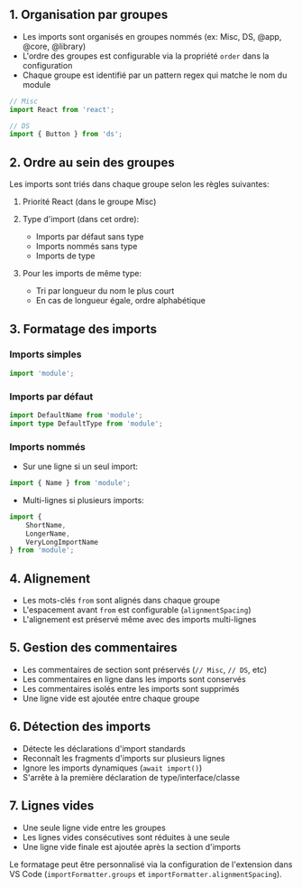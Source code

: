 ## 1. Organisation par groupes

- Les imports sont organisés en groupes nommés (ex: Misc, DS, @app, @core, @library)
- L'ordre des groupes est configurable via la propriété `order` dans la configuration
- Chaque groupe est identifié par un pattern regex qui matche le nom du module

```ts
// Misc
import React from 'react';

// DS 
import { Button } from 'ds';
```

## 2. Ordre au sein des groupes

Les imports sont triés dans chaque groupe selon les règles suivantes:

1. Priorité React (dans le groupe Misc)
2. Type d'import (dans cet ordre):
   - Imports par défaut sans type
   - Imports nommés sans type 
   - Imports de type

3. Pour les imports de même type:
   - Tri par longueur du nom le plus court
   - En cas de longueur égale, ordre alphabétique

## 3. Formatage des imports

### Imports simples
```ts
import 'module';
```

### Imports par défaut
```ts
import DefaultName from 'module';
import type DefaultType from 'module';
```

### Imports nommés
- Sur une ligne si un seul import:
```ts
import { Name } from 'module';
```

- Multi-lignes si plusieurs imports:
```ts
import {
    ShortName,
    LongerName,
    VeryLongImportName
} from 'module';
```

## 4. Alignement

- Les mots-clés `from` sont alignés dans chaque groupe
- L'espacement avant `from` est configurable (`alignmentSpacing`)
- L'alignement est préservé même avec des imports multi-lignes

## 5. Gestion des commentaires

- Les commentaires de section sont préservés (`// Misc`, `// DS`, etc)
- Les commentaires en ligne dans les imports sont conservés
- Les commentaires isolés entre les imports sont supprimés
- Une ligne vide est ajoutée entre chaque groupe

## 6. Détection des imports

- Détecte les déclarations d'import standards
- Reconnaît les fragments d'imports sur plusieurs lignes
- Ignore les imports dynamiques (`await import()`)
- S'arrête à la première déclaration de type/interface/classe

## 7. Lignes vides

- Une seule ligne vide entre les groupes
- Les lignes vides consécutives sont réduites à une seule
- Une ligne vide finale est ajoutée après la section d'imports

Le formatage peut être personnalisé via la configuration de l'extension dans VS Code (`importFormatter.groups` et `importFormatter.alignmentSpacing`).